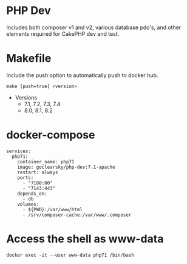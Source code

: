 # PHP Dev

Includes both composer v1 and v2, various database pdo's, and other elements required for CakePHP dev and test.

# Makefile

Include the push option to automatically push to docker hub.

```
make [push=true] <version>
```

* Versions
  * 7.1, 7.2, 7.3, 7.4
  * 8.0, 8.1, 8.2

# docker-compose

```
services:
  php71:
    container_name: php71
    image: goclearsky/php-dev:7.1-apache
    restart: always
    ports:
      - "7180:80"
      - "7143:443"
    depends_on:
      - db
    volumes:
      - ${PWD}:/var/www/html
      - /srv/composer-cache:/var/www/.composer
```

# Access the shell as www-data

```
docker exec -it --user www-data php71 /bin/bash
```
